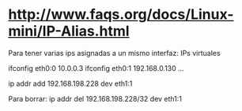 # http://www.faqs.org/docs/Linux-mini/IP-Alias.html

Para tener varias ips asignadas a un mismo interfaz:
IPs virtuales

ifconfig eth0:0 10.0.0.3
ifconfig eth0:1 192.168.0.130
...

ip addr add 192.168.198.228 dev eth1:1

Para borrar:
ip addr del 192.168.198.228/32 dev eth1:1

